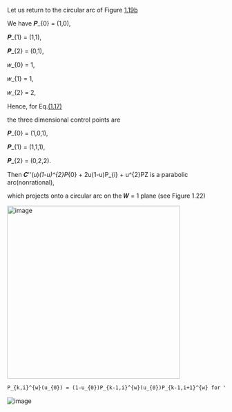 Let us return to the circular arc of Figure [1.19b](https://github.com/ChenxingWang93/GeometryEngineering/blob/main/A1.4/Ex1.12.md)

We have 𝑷_{0} = (1,0), 

𝑷_{1} = (1,1),

𝑷_{2} = (0,1),

𝑤_{0} = 1,

𝑤_{1} = 1,

𝑤_{2} = 2,

Hence, for Eq.[(1.17)](https://github.com/ChenxingWang93/GeometryEngineering/blob/main/A1.4/Ex1.12.md)

the three dimensional control points are

𝑷_{0} = (1,0,1), 

𝑷_{1} = (1,1,1),

𝑷_{2} = (0,2,2).

Then 𝑪''(𝑢)_(1-u)^{2}P_{0} + 2u(1-u)P_{i} + u^{2}PZ is a parabolic arc(nonrational),

which projects onto a circular arc on the 𝑾 = 1 plane (see Figure 1.22)

<img width="400" alt="image" src="https://github.com/ChenxingWang93/GeometryEngineering/assets/31954987/ca735d91-5f62-485a-a5f8-ae336138d170">


``` latex
P_{k,i}^{w}(u_{0}) = (1-u_{0})P_{k-1,i}^{w}(u_{0})P_{k-1,i+1}^{w} for \biggl\{ k = 1,...,n\\ i = 0,...,n-k
```

![image](https://github.com/ChenxingWang93/GeometryEngineering/assets/31954987/578204f5-6a57-4d6e-9e63-8c85700bf3a9)
